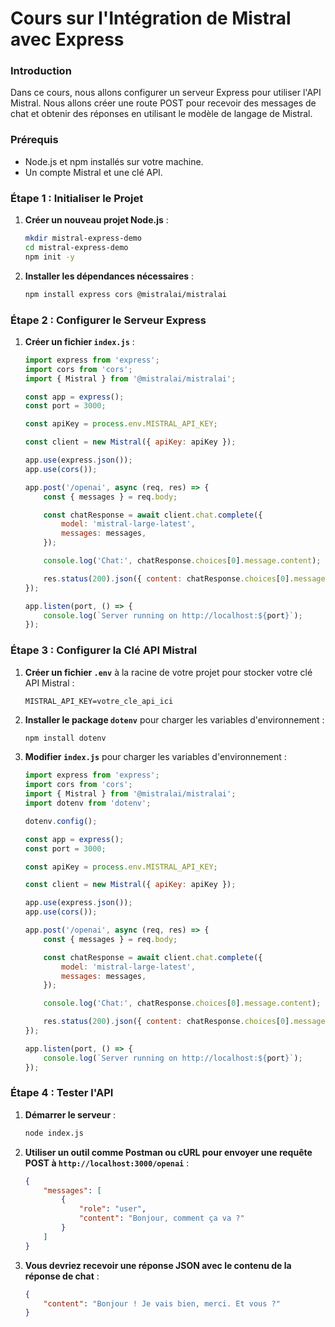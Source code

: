 # Cours sur l'Intégration de Mistral avec Express

### Introduction

Dans ce cours, nous allons configurer un serveur Express pour utiliser l'API Mistral. Nous allons créer une route POST pour recevoir des messages de chat et obtenir des réponses en utilisant le modèle de langage de Mistral.

### Prérequis

- Node.js et npm installés sur votre machine.
- Un compte Mistral et une clé API.

### Étape 1 : Initialiser le Projet

1. **Créer un nouveau projet Node.js** :

   ```bash
   mkdir mistral-express-demo
   cd mistral-express-demo
   npm init -y
   ```

2. **Installer les dépendances nécessaires** :

   ```bash
   npm install express cors @mistralai/mistralai
   ```

### Étape 2 : Configurer le Serveur Express

1. **Créer un fichier `index.js`** :

   ```javascript
   import express from 'express';
   import cors from 'cors';
   import { Mistral } from '@mistralai/mistralai';

   const app = express();
   const port = 3000;

   const apiKey = process.env.MISTRAL_API_KEY;

   const client = new Mistral({ apiKey: apiKey });

   app.use(express.json());
   app.use(cors());

   app.post('/openai', async (req, res) => {
       const { messages } = req.body;

       const chatResponse = await client.chat.complete({
           model: 'mistral-large-latest',
           messages: messages,
       });

       console.log('Chat:', chatResponse.choices[0].message.content);

       res.status(200).json({ content: chatResponse.choices[0].message.content });
   });

   app.listen(port, () => {
       console.log(`Server running on http://localhost:${port}`);
   });
   ```

### Étape 3 : Configurer la Clé API Mistral

1. **Créer un fichier `.env`** à la racine de votre projet pour stocker votre clé API Mistral :

   ```
   MISTRAL_API_KEY=votre_cle_api_ici
   ```

2. **Installer le package `dotenv`** pour charger les variables d'environnement :

   ```bash
   npm install dotenv
   ```

3. **Modifier `index.js`** pour charger les variables d'environnement :

   ```javascript
   import express from 'express';
   import cors from 'cors';
   import { Mistral } from '@mistralai/mistralai';
   import dotenv from 'dotenv';

   dotenv.config();

   const app = express();
   const port = 3000;

   const apiKey = process.env.MISTRAL_API_KEY;

   const client = new Mistral({ apiKey: apiKey });

   app.use(express.json());
   app.use(cors());

   app.post('/openai', async (req, res) => {
       const { messages } = req.body;

       const chatResponse = await client.chat.complete({
           model: 'mistral-large-latest',
           messages: messages,
       });

       console.log('Chat:', chatResponse.choices[0].message.content);

       res.status(200).json({ content: chatResponse.choices[0].message.content });
   });

   app.listen(port, () => {
       console.log(`Server running on http://localhost:${port}`);
   });
   ```

### Étape 4 : Tester l'API

1. **Démarrer le serveur** :

   ```bash
   node index.js
   ```

2. **Utiliser un outil comme Postman ou cURL pour envoyer une requête POST à `http://localhost:3000/openai`** :

   ```json
   {
       "messages": [
           {
               "role": "user",
               "content": "Bonjour, comment ça va ?"
           }
       ]
   }
   ```

3. **Vous devriez recevoir une réponse JSON avec le contenu de la réponse de chat** :

   ```json
   {
       "content": "Bonjour ! Je vais bien, merci. Et vous ?"
   }
   ```
